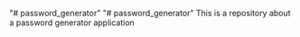 "# password_generator"
"# password_generator"
This is a repository about a password generator application
